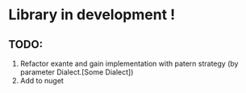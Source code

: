 # Library in development !

## TODO:
1. Refactor exante and gain implementation with patern strategy (by parameter Dialect.[Some Dialect])
2. Add to nuget